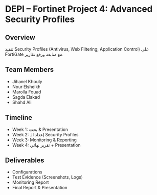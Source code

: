 # DEPI – Fortinet Project 4: Advanced Security Profiles

## Overview
تنفيذ Security Profiles (Antivirus, Web Filtering, Application Control) على FortiGate مع متابعة ورفع تقارير.

## Team Members
- Jihanel Khouly
- Nour Elsheikh
- Marolla Fouad 
- Sagda Elakad 
- Shahd Ali


## Timeline
- Week 1: بحث & Presentation
- Week 2: إعداد الـ Security Profiles
- Week 3: Monitoring & Reporting
- Week 4: تقرير نهائي + Presentation

## Deliverables
- Configurations
- Test Evidence (Screenshots, Logs)
- Monitoring Report
- Final Report & Presentation
